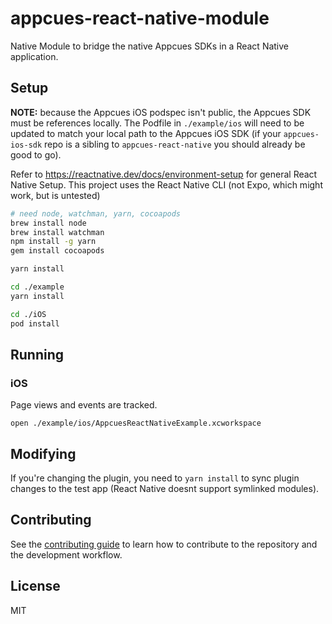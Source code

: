 # appcues-react-native-module

Native Module to bridge the native Appcues SDKs in a React Native application.

## Setup

**NOTE:** because the Appcues iOS podspec isn't public, the Appcues SDK must be references locally. The Podfile in `./example/ios` will need to be updated to match your local path to the Appcues iOS SDK (if your `appcues-ios-sdk` repo is a sibling to `appcues-react-native` you should already be good to go).

Refer to https://reactnative.dev/docs/environment-setup for general React Native Setup. This project uses the React Native CLI (not Expo, which might work, but is untested)

```sh
# need node, watchman, yarn, cocoapods
brew install node
brew install watchman
npm install -g yarn
gem install cocoapods
```

```sh
yarn install

cd ./example
yarn install

cd ./iOS
pod install
```

## Running

### iOS

Page views and events are tracked.

```
open ./example/ios/AppcuesReactNativeExample.xcworkspace
```

## Modifying

If you're changing the plugin, you need to `yarn install` to sync plugin changes to the test app (React Native doesnt support symlinked modules).

## Contributing

See the [contributing guide](CONTRIBUTING.md) to learn how to contribute to the repository and the development workflow.

## License

MIT
